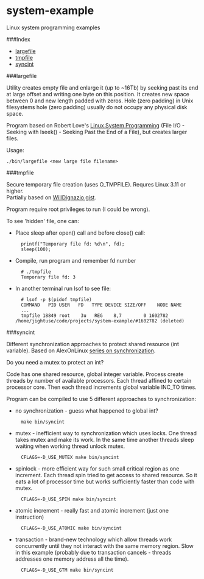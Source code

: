 system-example
==============

Linux system programming examples

###Index
* [largefile](#largefile)
* [tmpfile](#tmpfile)
* [syncint](#syncint)


###largefile

Utility creates empty file and enlarge it (up to ~16Tb) by seeking past its end
at large offset and writing one byte on this position. It creates new space
between 0 and new length padded with zeros. Hole (zero padding) in Unix
filesystems hole (zero padding) usually do not occupy any physical disk space.

Program based on Robert Love's
[Linux System Programming](http://shop.oreilly.com/product/0636920026891.do)
(File I/O - Seeking with lseek() - Seeking Past the End of a File), but creates
larger files.

Usage:

    ./bin/largefile <new large file filename>

###tmpfile

Secure temporary file creation (uses O\_TMPFILE). Requres Linux 3.11 or higher.  
Partially based on
[WillDignazio gist](https://gist.github.com/WillDignazio/6077679).

Program require root privileges to run (I could be wrong).

To see 'hidden' file, one can:

* Place sleep after open() call and before close() call:

        printf("Temporary file fd: %d\n", fd);
        sleep(100);

* Compile, run program and remember fd number

        # ./tmpfile
        Temporary file fd: 3

* In another terminal run lsof to see file:

        # lsof -p $(pidof tmpfile)
        COMMAND   PID USER   FD   TYPE DEVICE SIZE/OFF    NODE NAME
        ...
        tmpfile 18849 root    3u   REG    8,7        0 1602782 /home/jightuse/code/projects/system-example/#1602782 (deleted)


###syncint

Different synchronization approaches to protect shared resource (int variable).
Based on AlexOnLinux [series on synchronization](http://www.alexonlinux.com/do-you-need-mutex-to-protect-int).

Do you need a mutex to protect an int?

Code has one shared resource, global integer variable. Process create threads by
number of available processors. Each thread affined to certain processor core.
Then each thread increments global variable INC\_TO times.

Program can be compiled to use 5 different approaches to synchronization:

* no synchronization - guess what happened to global int?

        make bin/syncint

* mutex - inefficient way to synchronization which uses locks. One thread
takes mutex and make its work. In the same time another threads sleep waiting
when working thread unlock mutex.

        CFLAGS=-D_USE_MUTEX make bin/syncint

* spinlock - more efficient way for such small critical region as one
increment. Each thread spin tried to get access to shared resource. So it eats
a lot of processor time but works sufficiently faster than code with mutex.

        CFLAGS=-D_USE_SPIN make bin/syncint

* atomic increment - really fast and atomic increment (just one instruction)

        CFLAGS=-D_USE_ATOMIC make bin/syncint

* transaction - brand-new technology which allow threads work concurrently until
they not interact with the same memory region. Slow in this example (probably
due to transaction cancels - threads addresses one memory address all the time).

        CFLAGS=-D_USE_GTM make bin/syncint
